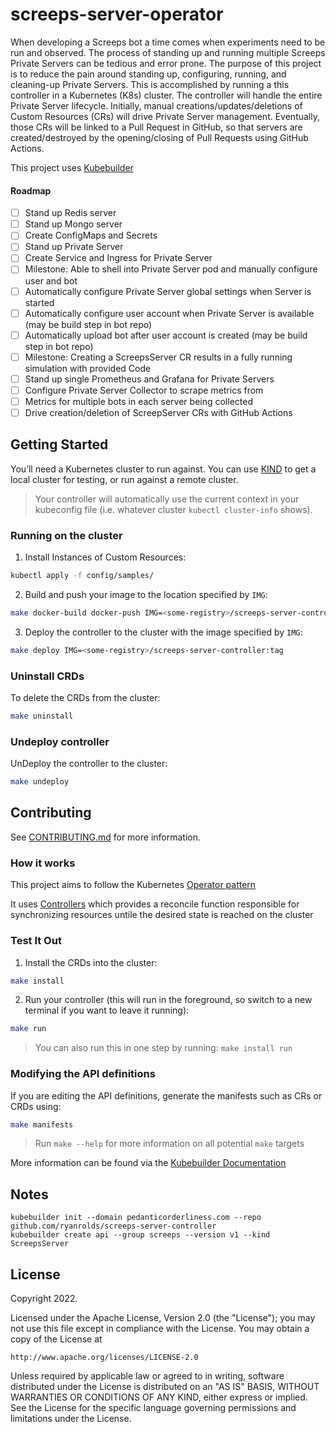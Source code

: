 # screeps-server-operator

When developing a Screeps bot a time comes when experiments need to be run and observed. The process of standing up
and running multiple Screeps Private Servers can be tedious and error prone. The purpose of this project is to reduce
the pain around standing up, configuring, running, and cleaning-up Private Servers. This is accomplished by running a
this controller in a Kubernetes (K8s) cluster. The controller will handle the entire Private Server lifecycle.
Initially, manual creations/updates/deletions of Custom Resources (CRs) will drive Private Server management.
Eventually, those CRs will be linked to a Pull Request in GitHub, so that servers are created/destroyed by the
opening/closing of Pull Requests using GitHub Actions.

This project uses [Kubebuilder](https://github.com/kubernetes-sigs/kubebuilder)

#### Roadmap

- [ ] Stand up Redis server
- [ ] Stand up Mongo server
- [ ] Create ConfigMaps and Secrets
- [ ] Stand up Private Server
- [ ] Create Service and Ingress for Private Server
- [ ] Milestone: Able to shell into Private Server pod and manually configure user and bot
- [ ] Automatically configure Private Server global settings when Server is started
- [ ] Automatically configure user account when Private Server is available (may be build step in bot repo)
- [ ] Automatically upload bot after user account is created (may be build step in bot repo)
- [ ] Milestone: Creating a ScreepsServer CR results in a fully running simulation with provided Code
- [ ] Stand up single Prometheus and Grafana for Private Servers
- [ ] Configure Private Server Collector to scrape metrics from 
- [ ] Metrics for multiple bots in each server being collected
- [ ] Drive creation/deletion of ScreepServer CRs with GitHub Actions
 
## Getting Started

You’ll need a Kubernetes cluster to run against. You can use [KIND](https://sigs.k8s.io/kind) to get a local cluster for testing, or run against a remote cluster.

> Your controller will automatically use the current context in your kubeconfig file (i.e. whatever cluster `kubectl cluster-info` shows).

### Running on the cluster

1. Install Instances of Custom Resources:

```sh
kubectl apply -f config/samples/
```

2. Build and push your image to the location specified by `IMG`:
	
```sh
make docker-build docker-push IMG=<some-registry>/screeps-server-controller:tag
```
	
3. Deploy the controller to the cluster with the image specified by `IMG`:

```sh
make deploy IMG=<some-registry>/screeps-server-controller:tag
```

### Uninstall CRDs

To delete the CRDs from the cluster:

```sh
make uninstall
```

### Undeploy controller

UnDeploy the controller to the cluster:

```sh
make undeploy
```

## Contributing

See [CONTRIBUTING.md](CONTRIBUTING.md) for more information.

### How it works

This project aims to follow the Kubernetes [Operator pattern](https://kubernetes.io/docs/concepts/extend-kubernetes/operator/)

It uses [Controllers](https://kubernetes.io/docs/concepts/architecture/controller/) 
which provides a reconcile function responsible for synchronizing resources untile the desired state is reached on the cluster 

### Test It Out

1. Install the CRDs into the cluster:

```sh
make install
```

2. Run your controller (this will run in the foreground, so switch to a new terminal if you want to leave it running):

```sh
make run
```

> You can also run this in one step by running: `make install run`

### Modifying the API definitions

If you are editing the API definitions, generate the manifests such as CRs or CRDs using:

```sh
make manifests
```

> Run `make --help` for more information on all potential `make` targets

More information can be found via the [Kubebuilder Documentation](https://book.kubebuilder.io/introduction.html)

## Notes

```
kubebuilder init --domain pedanticorderliness.com --repo github.com/ryanrolds/screeps-server-controller
kubebuilder create api --group screeps --version v1 --kind ScreepsServer
```

## License

Copyright 2022.

Licensed under the Apache License, Version 2.0 (the "License");
you may not use this file except in compliance with the License.
You may obtain a copy of the License at

    http://www.apache.org/licenses/LICENSE-2.0

Unless required by applicable law or agreed to in writing, software
distributed under the License is distributed on an "AS IS" BASIS,
WITHOUT WARRANTIES OR CONDITIONS OF ANY KIND, either express or implied.
See the License for the specific language governing permissions and
limitations under the License.
